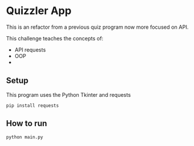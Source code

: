 # Quizzler App

This is an refactor from a previous quiz program now more focused on API.


This challenge teaches the concepts of:

 - API requests
 - OOP
 - 

## Setup

This program uses the Python Tkinter and requests

```
pip install requests
```

## How to run

```
python main.py
```